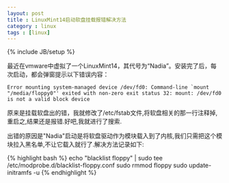 ```yaml
---
layout: post
title : LinuxMint14启动软盘挂载报错解决方法
category : linux
tags : [linux]
---
```

{% include JB/setup %}

最近在vmware中虚拟了一个LinuxMint14，其代号为“Nadia”。安装完了后，每次启动，都会弹窗提示以下错误内容：

	Error mounting system-managed device /dev/fd0: Command-line `mount "/media/floppy0"' exited with non-zero exit status 32: mount: /dev/fd0 is not a valid block device

原来是挂载软盘出的错，我就修改了/etc/fstab文件,将软盘相关的那一行注释掉,重启之,结果还是报错.好吧,我就进行了搜索.

出错的原因是"Nadia"启动是将软盘驱动作为模块载入到了内核,我们只需把这个模块拉入黑名单,不让它载入就行了.解决方法记录如下:

{% highlight bash %}
echo "blacklist floppy" | sudo tee /etc/modprobe.d/blacklist-floppy.conf
sudo rmmod floppy
sudo update-initramfs -u
{% endhighlight %}
